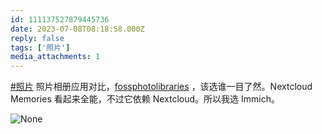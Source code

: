 ```yaml
---
id: 111137527879445736
date: 2023-07-08T08:18:58.000Z
reply: false
tags: ['照片']
media_attachments: 1
---
```


[#照片](https://e5n.cc/tags/%E7%85%A7%E7%89%87) 照片相册应用对比，<a href="[https://meichthys.github.io/foss_photo_libraries/](https://meichthys.github.io/foss_photo_libraries/)">fossphotolibraries</a> ，该选谁一目了然。Nextcloud Memories 看起来全能，不过它依赖 Nextcloud。所以我选 Immich。

![None](https://files.e5n.cc/media_attachments/files/111/219/249/320/537/642/original/7219fb226717593e.webp)
